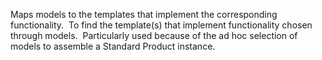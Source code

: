 Maps models to the templates that implement the corresponding functionality.  To find the template(s) that implement functionality chosen through models.  Particularly used because of the ad hoc selection of models to assemble a Standard Product instance.